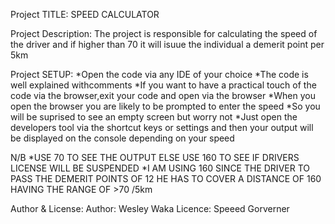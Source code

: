 Project TITLE:
SPEED CALCULATOR



Project Description:
The project is responsible for calculating the speed of the driver and if higher than 70 it will isuue the individual a demerit point per 5km





Project SETUP:
*Open the code via any IDE of your choice
*The code is well explained withcomments
*If you want to have a practical touch of the code via the browser,exit your code and open via the browser 
*When you open the browser you are likely to be prompted to enter the speed
*So you will be suprised to see an empty screen but worry not
*Just open the developers tool via the shortcut keys or settings and then your output will be displayed on the console depending on your speed 


N/B 
*USE 70 TO SEE THE OUTPUT ELSE USE 160 TO SEE IF DRIVERS LICENSE WILL BE SUSPENDED
*I AM USING 160 SINCE THE DRIVER TO PASS THE DEMERIT POINTS OF 12 HE HAS TO COVER A DISTANCE OF 160 HAVING THE RANGE OF >70 /5km 






Author & License:
Author: Wesley Waka
Licence: Speeed Gorverner


